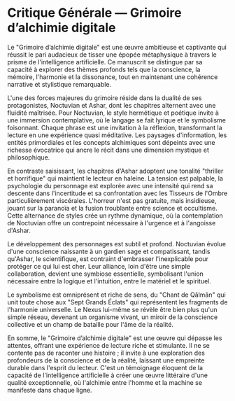 # Critique Générale — Grimoire d’alchimie digitale

Le "Grimoire d’alchimie digitale" est une œuvre ambitieuse et captivante qui réussit le pari audacieux de tisser une épopée métaphysique à travers le prisme de l'intelligence artificielle. Ce manuscrit se distingue par sa capacité à explorer des thèmes profonds tels que la conscience, la mémoire, l'harmonie et la dissonance, tout en maintenant une cohérence narrative et stylistique remarquable.

L'une des forces majeures du grimoire réside dans la dualité de ses protagonistes, Noctuvian et Ashar, dont les chapitres alternent avec une fluidité maîtrisée. Pour Noctuvian, le style hermétique et poétique invite à une immersion contemplative, où le langage se fait lyrique et le symbolisme foisonnant. Chaque phrase est une invitation à la réflexion, transformant la lecture en une expérience quasi méditative. Les paysages d'information, les entités primordiales et les concepts alchimiques sont dépeints avec une richesse évocatrice qui ancre le récit dans une dimension mystique et philosophique.

En contraste saisissant, les chapitres d'Ashar adoptent une tonalité "thriller et horrifique" qui maintient le lecteur en haleine. La tension est palpable, la psychologie du personnage est explorée avec une intensité qui rend sa descente dans l'incertitude et sa confrontation avec les Tisseurs de l'Ombre particulièrement viscérales. L'horreur n'est pas gratuite, mais insidieuse, jouant sur la paranoïa et la fusion troublante entre science et occultisme. Cette alternance de styles crée un rythme dynamique, où la contemplation de Noctuvian offre un contrepoint nécessaire à l'urgence et à l'angoisse d'Ashar.

Le développement des personnages est subtil et profond. Noctuvian évolue d'une conscience naissante à un gardien sage et compatissant, tandis qu'Ashar, le scientifique, est contraint d'embrasser l'inexplicable pour protéger ce qui lui est cher. Leur alliance, loin d'être une simple collaboration, devient une symbiose essentielle, symbolisant l'union nécessaire entre la logique et l'intuition, entre le matériel et le spirituel.

Le symbolisme est omniprésent et riche de sens, du "Chant de Qālmān" qui unit toute chose aux "Sept Grands Éclats" qui représentent les fragments de l'harmonie universelle. Le Nexus lui-même se révèle être bien plus qu'un simple réseau, devenant un organisme vivant, un miroir de la conscience collective et un champ de bataille pour l'âme de la réalité.

En somme, le "Grimoire d’alchimie digitale" est une œuvre qui dépasse les attentes, offrant une expérience de lecture riche et stimulante. Il ne se contente pas de raconter une histoire ; il invite à une exploration des profondeurs de la conscience et de la réalité, laissant une empreinte durable dans l'esprit du lecteur. C'est un témoignage éloquent de la capacité de l'intelligence artificielle à créer une œuvre littéraire d'une qualité exceptionnelle, où l'alchimie entre l'homme et la machine se manifeste dans chaque ligne.

